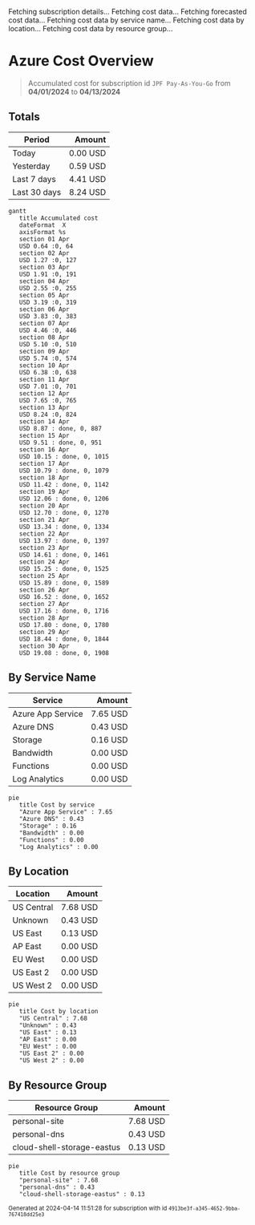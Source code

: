 Fetching subscription details...
Fetching cost data...
Fetching forecasted cost data...
Fetching cost data by service name...
Fetching cost data by location...
Fetching cost data by resource group...
# Azure Cost Overview

> Accumulated cost for subscription id `JPF Pay-As-You-Go` from **04/01/2024** to **04/13/2024**

## Totals

|Period|Amount|
|---|---:|
|Today|0.00 USD|
|Yesterday|0.59 USD|
|Last 7 days|4.41 USD|
|Last 30 days|8.24 USD|

```mermaid
gantt
   title Accumulated cost
   dateFormat  X
   axisFormat %s
   section 01 Apr
   USD 0.64 :0, 64
   section 02 Apr
   USD 1.27 :0, 127
   section 03 Apr
   USD 1.91 :0, 191
   section 04 Apr
   USD 2.55 :0, 255
   section 05 Apr
   USD 3.19 :0, 319
   section 06 Apr
   USD 3.83 :0, 383
   section 07 Apr
   USD 4.46 :0, 446
   section 08 Apr
   USD 5.10 :0, 510
   section 09 Apr
   USD 5.74 :0, 574
   section 10 Apr
   USD 6.38 :0, 638
   section 11 Apr
   USD 7.01 :0, 701
   section 12 Apr
   USD 7.65 :0, 765
   section 13 Apr
   USD 8.24 :0, 824
   section 14 Apr
   USD 8.87 : done, 0, 887
   section 15 Apr
   USD 9.51 : done, 0, 951
   section 16 Apr
   USD 10.15 : done, 0, 1015
   section 17 Apr
   USD 10.79 : done, 0, 1079
   section 18 Apr
   USD 11.42 : done, 0, 1142
   section 19 Apr
   USD 12.06 : done, 0, 1206
   section 20 Apr
   USD 12.70 : done, 0, 1270
   section 21 Apr
   USD 13.34 : done, 0, 1334
   section 22 Apr
   USD 13.97 : done, 0, 1397
   section 23 Apr
   USD 14.61 : done, 0, 1461
   section 24 Apr
   USD 15.25 : done, 0, 1525
   section 25 Apr
   USD 15.89 : done, 0, 1589
   section 26 Apr
   USD 16.52 : done, 0, 1652
   section 27 Apr
   USD 17.16 : done, 0, 1716
   section 28 Apr
   USD 17.80 : done, 0, 1780
   section 29 Apr
   USD 18.44 : done, 0, 1844
   section 30 Apr
   USD 19.08 : done, 0, 1908
```

## By Service Name

|Service|Amount|
|---|---:|
|Azure App Service|7.65 USD|
|Azure DNS|0.43 USD|
|Storage|0.16 USD|
|Bandwidth|0.00 USD|
|Functions|0.00 USD|
|Log Analytics|0.00 USD|

```mermaid
pie
   title Cost by service
   "Azure App Service" : 7.65
   "Azure DNS" : 0.43
   "Storage" : 0.16
   "Bandwidth" : 0.00
   "Functions" : 0.00
   "Log Analytics" : 0.00
```

## By Location

|Location|Amount|
|---|---:|
|US Central|7.68 USD|
|Unknown|0.43 USD|
|US East|0.13 USD|
|AP East|0.00 USD|
|EU West|0.00 USD|
|US East 2|0.00 USD|
|US West 2|0.00 USD|

```mermaid
pie
   title Cost by location
   "US Central" : 7.68
   "Unknown" : 0.43
   "US East" : 0.13
   "AP East" : 0.00
   "EU West" : 0.00
   "US East 2" : 0.00
   "US West 2" : 0.00
```

## By Resource Group

|Resource Group|Amount|
|---|---:|
|personal-site|7.68 USD|
|personal-dns|0.43 USD|
|cloud-shell-storage-eastus|0.13 USD|

```mermaid
pie
   title Cost by resource group
   "personal-site" : 7.68
   "personal-dns" : 0.43
   "cloud-shell-storage-eastus" : 0.13
```

<sup>Generated at 2024-04-14 11:51:28 for subscription with id `4913be3f-a345-4652-9bba-767418dd25e3`</sup>

